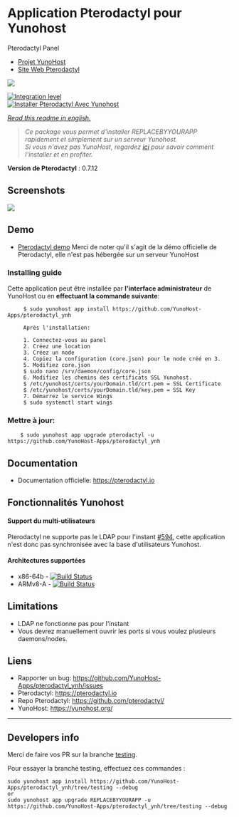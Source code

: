 # Application Pterodactyl pour Yunohost
Pterodactyl Panel

- [Projet YunoHost](https://yunohost.org)
- [Site Web Pterodactyl](https://pterodactyl.io/)

![](https://camo.githubusercontent.com/16f7dd2ec822cd42dc42f7e193d3fa2652c26e45/68747470733a2f2f63646e2e707465726f64616374796c2e696f2f6c6f676f732f42616e6e65722532304c6f676f253230426c61636b4032782e706e67)

[![Integration level](https://dash.yunohost.org/integration/REPLACEBYYOURAPP.svg)](https://dash.yunohost.org/appci/app/pterodactyl)  
[![Installer Pterodactyl Avec Yunohost](https://install-app.yunohost.org/install-with-yunohost.png)](https://install-app.yunohost.org/?app=pterodactyl)

*[Read this readme in english.](./README.md)* 

> *Ce package vous permet d'installer REPLACEBYYOURAPP rapidement et simplement sur un serveur Yunohost.  
Si vous n'avez pas YunoHost, regardez [ici](https://yunohost.org/#/install) pour savoir comment l'installer et en profiter.*


**Version de Pterodactyl** : 0.7.12

## Screenshots

![](https://pterodactyl.io/frontpage/mockup-macbook-grey.png)

## Demo

* [Pterodactyl demo](https://demo.pterodactyl.io/)
Merci de noter qu'il s'agit de la démo officielle de Pterodactyl, elle n'est pas hébergée sur un serveur YunoHost

### Installing guide

 Cette application peut être installée par **l'interface administrateur** de YunoHost ou en **effectuant la commande suivante**:

         $ sudo yunohost app install https://github.com/YunoHost-Apps/pterodactyl_ynh
         
         Après l'installation:
         
         1. Connectez-vous au panel
         2. Créez une location
         3. Créez un node
         4. Copiez la configuration (core.json) pour le node créé en 3.
         5. Modifiez core.json
         $ sudo nano /srv/daemon/config/core.json
         6. Modifiez les chemins des certificats SSL Yunohost.
         $ /etc/yunohost/certs/yourDomain.tld/crt.pem = SSL Certificate
         $ /etc/yunohost/certs/yourDomain.tld/key.pem = SSL Key
         7. Démarrez le service Wings
         $ sudo systemctl start wings
 
### Mettre à jour:

        $ sudo yunohost app upgrade pterodactyl -u https://github.com/YunoHost-Apps/pterodactyl_ynh

## Documentation

 * Documentation officielle: https://pterodactyl.io

## Fonctionnalités Yunohost

#### Support du multi-utilisateurs

Pterodactyl ne supporte pas le LDAP pour l'instant [#594](https://github.com/pterodactyl/panel/issues/594), cette application n'est donc pas synchronisée avec la base d'utilisateurs Yunohost.

#### Architectures supportées

* x86-64b - [![Build Status](https://ci-apps.yunohost.org/ci/logs/pterodactyl%20%28Apps%29.svg)](https://ci-apps.yunohost.org/ci/apps/pterodactyl/)
* ARMv8-A - [![Build Status](https://ci-apps-arm.yunohost.org/ci/logs/pterodactyl%20%28Apps%29.svg)](https://ci-apps-arm.yunohost.org/ci/apps/pterodactyl/)

## Limitations

* LDAP ne fonctionne pas pour l'instant
* Vous devrez manuellement ouvrir les ports si vous voulez plusieurs daemons/nodes.

## Liens

 * Rapporter un bug: https://github.com/YunoHost-Apps/pterodactyl_ynh/issues
 * Pterodactyl: https://pterodactyl.io
 * Repo Pterodactyl: https://github.com/pterodactyl/
 * YunoHost: https://yunohost.org/

---

Developers info
----------------
Merci de faire vos PR sur la branche [testing](https://github.com/YunoHost-Apps/pterodactyl_ynh/tree/testing).

Pour essayer la branche testing, effectuez ces commandes :
```
sudo yunohost app install https://github.com/YunoHost-Apps/pterodactyl_ynh/tree/testing --debug
or
sudo yunohost app upgrade REPLACEBYYOURAPP -u https://github.com/YunoHost-Apps/pterodactyl_ynh/tree/testing --debug
```
